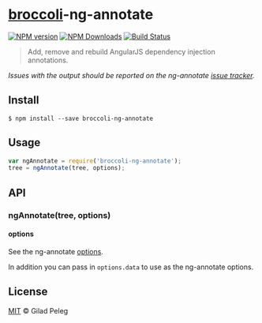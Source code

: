 # [broccoli](https://github.com/joliss/broccoli)-ng-annotate

[![NPM version](http://img.shields.io/npm/v/broccoli-ng-annotate.svg?style=flat)](https://www.npmjs.org/package/broccoli-ng-annotate)
[![NPM Downloads](http://img.shields.io/npm/dm/broccoli-ng-annotate.svg?style=flat)](https://www.npmjs.org/package/broccoli-ng-annotate)
[![Build Status](http://img.shields.io/travis/pgilad/broccoli-ng-annotate/master.svg)](https://travis-ci.org/pgilad/broccoli-ng-annotate)

> Add, remove and rebuild AngularJS dependency injection annotations.

*Issues with the output should be reported on the ng-annotate [issue tracker](https://github.com/olov/ng-annotate/issues).*

## Install

```shell
$ npm install --save broccoli-ng-annotate
```

## Usage

```js
var ngAnnotate = require('broccoli-ng-annotate');
tree = ngAnnotate(tree, options);
```

## API

### ngAnnotate(tree, options)

#### options

See the ng-annotate [options](https://github.com/olov/ng-annotate).

In addition you can pass in `options.data` to use as the ng-annotate options.

## License

[MIT](http://opensource.org/licenses/MIT) © Gilad Peleg
